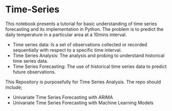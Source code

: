 # Time-Series
This notebook presents a tutorial for basic understanding of time series forecasting and its implementation in Python. The problem is to predict the daily temperature in a particular area at a 10mins interval.
* Time series data: Is a set of observations collected or recorded sequentially with respect to a specific time interval.
* Time Series Analysis: The analysis and probing to understand historical time series data.
* Time Series Forecasting: The use of historical time series data to predict future observations.


 This Repository is purposefully for Time Series Analysis. The repo should include;
* Univariate Time Series Forecasting with ARIMA
* Univariate Time Series Forecasting with Machine Learning Models
